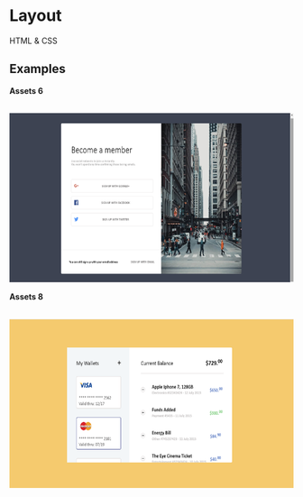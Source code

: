 # Layout

HTML & CSS

## Examples

**Assets 6**

<br><img width=610px height=300px src='https://github.com/appolinariy/Layout/blob/master/assets%206/итог.png'><br>

**Assets 8**

<br><img width=610px height=300px src='https://github.com/appolinariy/Layout/blob/master/assets%208/итог.png'><br>
